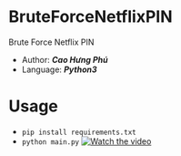 # BruteForceNetflixPIN
Brute Force Netflix PIN
- Author: ***Cao Hưng Phú***
- Language: ***Python3***

# Usage
- `pip install requirements.txt`
- `python main.py`
[![Watch the video](https://img.youtube.com/vi/E2BxTJ4uR-M/maxresdefault.jpg)](https://youtu.be/E2BxTJ4uR-M)
